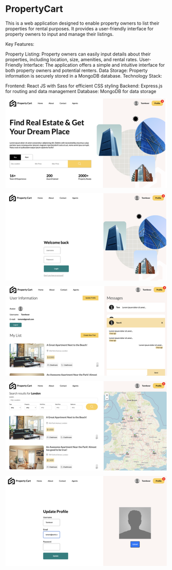 # PropertyCart


This is a web application designed to enable property owners to list their properties for rental purposes. It provides a user-friendly interface for property owners to input and manage their listings.

Key Features:

Property Listing: Property owners can easily input details about their properties, including location, size, amenities, and rental rates.
User-Friendly Interface: The application offers a simple and intuitive interface for both property owners and potential renters.
Data Storage: Property information is securely stored in a MongoDB database.
Technology Stack:

Frontend: React JS with Sass for efficient CSS styling
Backend: Express.js for routing and data management
Database: MongoDB for data storage

![Home Page](Home.png)




![Login Page](login.png)



![Listing Page](listing.png)



![Location Page](location.png)


![Update Profile Page](update.png)




